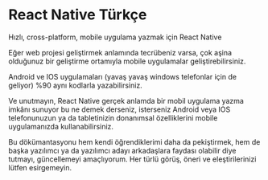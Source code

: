 # React Native Türkçe

Hızlı, cross-platform, mobile uygulama yazmak için React Native

Eğer web projesi geliştirmek anlamında tecrübeniz varsa, çok aşina olduğunuz bir geliştirme ortamıyla mobile uygulamalar geliştirebilirsiniz.

Android ve IOS uygulamaları \(yavaş yavaş windows telefonlar için de geliyor\)  %90  aynı kodlarla yazabilirsiniz.

Ve unutmayın, React Native gerçek anlamda bir mobil uygulama yazma imkânı sunuyor bu ne demek derseniz, isterseniz Android veya IOS telefonunuzun ya da tabletinizin donanımsal özelliklerini mobile uygulamanızda kullanabilirsiniz.

Bu dökümantasyonu hem kendi öğrendiklerimi daha da pekiştirmek,  hem de başka yazılımcı ya da yazılımcı adayı arkadaşlara faydası olabilir diye tutmayı, güncellemeyi amaçlıyorum. Her türlü görüş, öneri ve eleştirilerinizi lütfen esirgemeyin.


